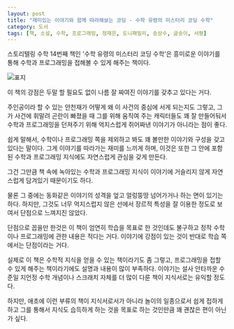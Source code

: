 ```yaml
---
layout: post
title: "재미있는 이야기와 함께 따라해보는 코딩 - 수학 유령의 미스터리 코딩 수학"
category: 도서
tags: [책, 소설, 수학, 프로그래밍, 정재은, 도니패밀리, 송상수, 글송이, 서평]
---
```


스토리텔링 수학 14번째 책인
'수학 유령의 미스터리 코딩 수학'은
흥미로운 이야기를 통해 수학과 프로그래밍을 접해볼 수 있게 해주는 책이다.

![표지](https://images2.imgbox.com/0c/ae/lMvp04fc_o.jpg)

이 책의 강점은 두말 할 필요도 없이 나름 잘 짜여진 이야기를 갖추고 있다는 거다.

주인공이라 할 수 있는 안천재가 어떻게 왜 이 사건의 중심에 서게 되는지도 그렇고,
그가 사건에 휘말려 곤란이 빠졌을 때 그를 위해 움직여 주는 캐릭터들도 꽤 잘 만들어둬서
수학과 프로그래밍을 던져주기 위해 억지스럽게 쥐어짜낸 이야기가 아니라는 점이 좋다.

쉽게 말해서, 수학이나 프로그래밍 쪽을 제외하고 봐도 꽤 볼만한 이야기와 구성을 갖고 있다는 말이다.
그게 이야기를 따라가는 재미를 느끼게 하며,
이것은 또한 그 안에 포함된 수학과 프로그래밍 지식에도 자연스럽게 관심을 갖게 만든다.

그건 그만큼 책 속에 녹아있는 수학과 프로그래밍 지식이
이야기에 거슬리지 않게 자연스럽게 담겨있기 때문이기도 하다.

물론 그 중에는 동화같은 이야기의 성격을 엎고
얼렁뚱땅 넘어가거나 하는 면이 있기는 하다.
하지만, 그것도 너무 억지스럽지 않은 선에서
장르적 특성을 잘 이용한 정도로 보여서 단점으로 느껴지진 않았다.

단점으로 꼽을만 한것은 이 책이 엄연히 학습을 목표로 한 것인데도 불구하고
정작 수학이나 프로그래밍에 관한 내용은 적다는 거다.
이야기에 강점이 있는 것이 반대로 학습 쪽에서는 단점이라는 거다.

실제로 이 책은 수학적 지식을 얻을 수 있는 책이라기도 좀 그렇고,
프로그래밍을 접할 수 있게 해주는 책이라기에도
설명과 내용이 많이 부족하다.
이야기는 설사 안타까운 수준일 지언정
수학 개념이나 스크래치 자체를 더 많이 다룬 책이 지식서로는 유익할 정도다.

하지만, 애초에 이런 부류의 책이
지식서로서가 아니라 놀이의 일종으로서 쉽게 접하게 하고
그를 통해서 지식도 습득하게 하는 것을 목표로 하는 것인만큼
꽤 괜찮은 편이 아닌가 싶다.
